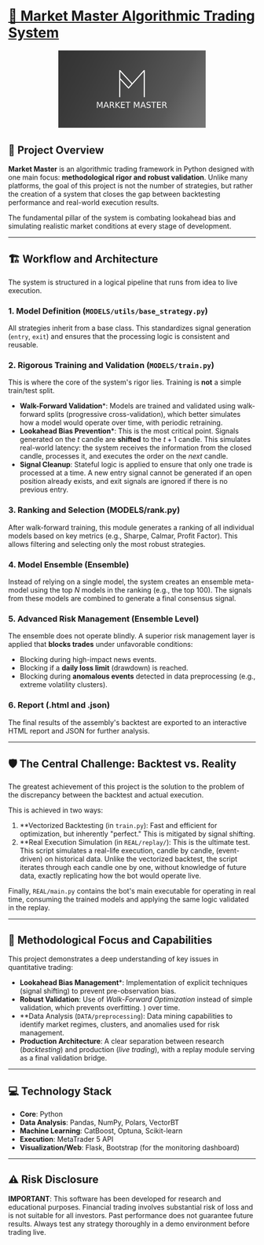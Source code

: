 # [🚀 Market Master Algorithmic Trading System](https://github.com/Sauvageduck24/Market-Master-Algorithmic-Trading-System)



<div align="center">

  <img src="market%20master%20logo.jpg" alt="Market Master Logo" width="300"/>

  <br/>

</div>

## 🎯 Project Overview

**Market Master** is an algorithmic trading framework in Python designed with one main focus: **methodological rigor and robust validation**. Unlike many platforms, the goal of this project is not the number of strategies, but rather the creation of a system that closes the gap between backtesting performance and real-world execution results.

The fundamental pillar of the system is combating lookahead bias and simulating realistic market conditions at every stage of development.

-----

## 🏗️ Workflow and Architecture

The system is structured in a logical pipeline that runs from idea to live execution.

### 1. Model Definition (`MODELS/utils/base_strategy.py`)

All strategies inherit from a base class. This standardizes signal generation (`entry`, `exit`) and ensures that the processing logic is consistent and reusable.

### 2. Rigorous Training and Validation (`MODELS/train.py`)

This is where the core of the system's rigor lies. Training is **not** a simple train/test split.

* **Walk-Forward Validation***: Models are trained and validated using walk-forward splits (progressive cross-validation), which better simulates how a model would operate over time, with periodic retraining.
* **Lookahead Bias Prevention***: This is the most critical point. Signals generated on the $t$ candle are **shifted** to the $t+1$ candle. This simulates real-world latency: the system receives the information from the closed candle, processes it, and executes the order on the *next* candle.
* **Signal Cleanup**: Stateful logic is applied to ensure that only one trade is processed at a time. A new entry signal cannot be generated if an open position already exists, and exit signals are ignored if there is no previous entry.

### 3. Ranking and Selection (MODELS/rank.py)

After walk-forward training, this module generates a ranking of all individual models based on key metrics (e.g., Sharpe, Calmar, Profit Factor). This allows filtering and selecting only the most robust strategies.

### 4. Model Ensemble (Ensemble)

Instead of relying on a single model, the system creates an ensemble meta-model using the top $N$ models in the ranking (e.g., the top 100). The signals from these models are combined to generate a final consensus signal.

### 5. Advanced Risk Management (Ensemble Level)

The ensemble does not operate blindly. A superior risk management layer is applied that **blocks trades** under unfavorable conditions:

* Blocking during high-impact news events.
* Blocking if a **daily loss limit** (drawdown) is reached.
* Blocking during **anomalous events** detected in data preprocessing (e.g., extreme volatility clusters).

### 6. Report (.html and .json)

The final results of the assembly's backtest are exported to an interactive HTML report and JSON for further analysis.

-----

## 🛡️ The Central Challenge: Backtest vs. Reality

The greatest achievement of this project is the solution to the problem of the discrepancy between the backtest and actual execution.

This is achieved in two ways:

1. **Vectorized Backtesting (in `train.py`): Fast and efficient for optimization, but inherently "perfect." This is mitigated by signal shifting.
2. **Real Execution Simulation (in `REAL/replay/`): This is the ultimate test. This script simulates a real-life execution, candle by candle, (event-driven) on historical data. Unlike the vectorized backtest, the script iterates through each candle one by one, without knowledge of future data, exactly replicating how the bot would operate live.

Finally, `REAL/main.py` contains the bot's main executable for operating in real time, consuming the trained models and applying the same logic validated in the replay.

-----

## 🧠 Methodological Focus and Capabilities

This project demonstrates a deep understanding of key issues in quantitative trading:

* **Lookahead Bias Management***: Implementation of explicit techniques (signal shifting) to prevent pre-observation bias.
* **Robust Validation**: Use of *Walk-Forward Optimization* instead of simple validation, which prevents overfitting.
  ) over time.
* **Data Analysis (`DATA/preprocessing`): Data mining capabilities to identify market regimes, clusters, and anomalies used for risk management.
* **Production Architecture**: A clear separation between research (*backtesting*) and production (*live trading*), with a replay module serving as a final validation bridge.

-----

## 💻 Technology Stack

* **Core**: Python
* **Data Analysis**: Pandas, NumPy, Polars, VectorBT
* **Machine Learning**: CatBoost, Optuna, Scikit-learn
* **Execution**: MetaTrader 5 API
* **Visualization/Web**: Flask, Bootstrap (for the monitoring dashboard)

-----

## ⚠️ Risk Disclosure

**IMPORTANT**: This software has been developed for research and educational purposes. Financial trading involves substantial risk of loss and is not suitable for all investors. Past performance does not guarantee future results. Always test any strategy thoroughly in a demo environment before trading live.

